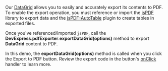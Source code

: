 Our [DataGrid](/Documentation/ApiReference/UI_Widgets/dxDataGrid/) allows you to easily and accurately export its contents to PDF. To enable the export operation, you must reference or import the <a href="https://github.com/MrRio/jsPDF" target="_blank">jsPDF</a> library to export data and the <a href="https://github.com/simonbengtsson/jsPDF-AutoTable" target="_blank">jsPDF-AutoTable</a> plugin to create tables in exported files.

Once you've referenced/imported `jsPDF`, call the **DevExpress**.**pdfExporter**.**exportDataGrid(options)** method to export **DataGrid** content to PDF.

In this demo, the **exportDataGrid(options)** method is called when you click the Export to PDF button. Review the export code in the button's [onClick](/Documentation/ApiReference/UI_Widgets/dxButton/Configuration/#onClick) handler to learn more.
